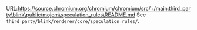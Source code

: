 URL:https://source.chromium.org/chromium/chromium/src/+/main:third_party\blink\public\mojom\speculation_rules\README.md
See `third_party/blink/renderer/core/speculation_rules/`.
